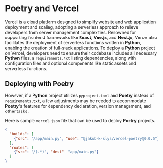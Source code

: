 # Poetry and Vercel
Vercel is a cloud platform designed to simplify website and web application deployment and scaling, adopting a serverless approach to relieve developers from server management complexities. 
Renowned for supporting frontend frameworks like **React**, **Vue.js**, and **Next.js**, Vercel also facilitates the deployment of serverless functions written in **Python**, enabling the creation of full-stack applications. 
To deploy a **Python** project on Vercel, developers need to ensure their codebase includes all necessary **Python** files, a `requirements.txt` listing dependencies, along with configuration files and optional components like static assets and serverless functions. 

## Deploying with Poetry
However, if a **Python** project utilizes `pyproject.toml` and **Poetry** instead of `requirements.txt`, a few adjustments may be needed to accommodate **Poetry**'s features for dependency declaration, version management, and other tasks.

Here is sample `vercel.json` file that can be used to deploy **Poetry** projects. 
```json
{
  "builds": [
    {"src": "/app/main.py", "use": "@jakub-k-slys/vercel-poetry@0.0.5"}
  ],
  "routes": [
    {"src": "/(.*)", "dest": "app/main.py"}
  ]
}
```